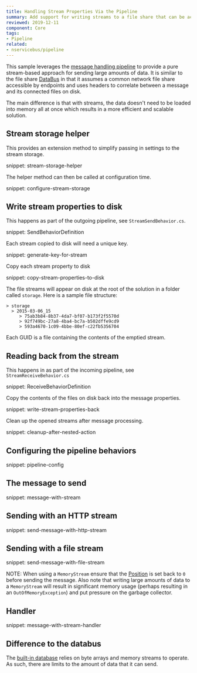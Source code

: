 ```yaml
---
title: Handling Stream Properties Via the Pipeline
summary: Add support for writing streams to a file share that can be accessed by multiple endpoints.
reviewed: 2019-12-11
component: Core
tags:
- Pipeline
related:
- nservicebus/pipeline
---
```



This sample leverages the [message handling pipeline](/nservicebus/pipeline/) to provide a pure stream-based approach for sending large amounts of data. It is similar to the file share [DataBus](/nservicebus/messaging/databus/file-share.md) in that it assumes a common network file share accessible by endpoints and uses headers to correlate between a message and its connected files on disk.

The main difference is that with streams, the data doesn't need to be loaded into memory all at once which results in a more efficient and scalable solution.


## Stream storage helper

This provides an extension method to simplify passing in settings to the stream storage.

snippet: stream-storage-helper

The helper method can then be called at configuration time.

snippet: configure-stream-storage


## Write stream properties to disk

This happens as part of the outgoing pipeline, see `StreamSendBehavior.cs`.

snippet: SendBehaviorDefinition

Each stream copied to disk will need a unique key.

snippet: generate-key-for-stream

Copy each stream property to disk

snippet: copy-stream-properties-to-disk

The file streams will appear on disk at the root of the solution in a folder called `storage`. Here is a sample file structure:

```
> storage
  > 2015-03-06_15
     > 75ab3b84-8b37-4da7-bf07-b173f2f5570d
     > 92f749bc-27a8-4ba4-bc7a-b502dffe9cd9
     > 593a4670-1c09-4bbe-80ef-c22fb5356704
```

Each GUID is a file containing the contents of the emptied stream.


## Reading back from the stream

This happens in as part of the incoming pipeline, see `StreamReceiveBehavior.cs`

snippet: ReceiveBehaviorDefinition

Copy the contents of the files on disk back into the message properties.

snippet: write-stream-properties-back

Clean up the opened streams after message processing.

snippet: cleanup-after-nested-action


## Configuring the pipeline behaviors

snippet: pipeline-config


## The message to send

snippet: message-with-stream


## Sending with an HTTP stream

snippet: send-message-with-http-stream


## Sending with a file stream

snippet: send-message-with-file-stream

NOTE: When using a `MemoryStream` ensure that the [Position](https://msdn.microsoft.com/en-us/library/system.io.memorystream.position.aspx) is set back to `0` before sending the message. Also note that writing large amounts of data to a `MemoryStream` will result in significant memory usage (perhaps resulting in an `OutOfMemoryException`) and put pressure on the garbage collector.


## Handler

snippet: message-with-stream-handler


## Difference to the databus

The [built-in database](/nservicebus/messaging/databus/) relies on byte arrays and memory streams to operate. As such, there are limits to the amount of data that it can send.
